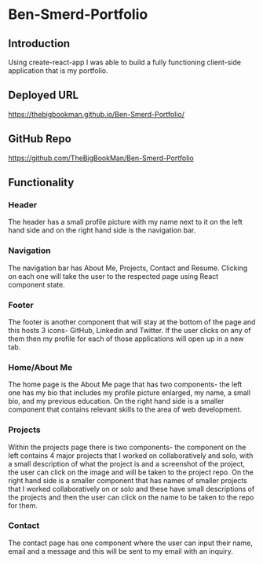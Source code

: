 # Ben-Smerd-Portfolio

## Introduction

Using create-react-app I was able to build a fully functioning client-side application that is my portfolio.

## Deployed URL

https://thebigbookman.github.io/Ben-Smerd-Portfolio/

## GitHub Repo

https://github.com/TheBigBookMan/Ben-Smerd-Portfolio

## Functionality

### Header

The header has a small profile picture with my name next to it on the left hand side and on the right hand side is the navigation bar.

### Navigation

The navigation bar has About Me, Projects, Contact and Resume. Clicking on each one will take the user to the respected page using React component state.

### Footer

The footer is another component that will stay at the bottom of the page and this hosts 3 icons- GitHub, Linkedin and Twitter. If the user clicks on any of them then my profile for each of those applications will open up in a new tab.

### Home/About Me

The home page is the About Me page that has two components- the left one has my bio that includes my profile picture enlarged, my name, a small bio, and my previous education. On the right hand side is a smaller component that contains relevant skills to the area of web development.

### Projects

Within the projects page there is two components- the component on the left contains 4 major projects that I worked on collaboratively and solo, with a small description of what the project is and a screenshot of the project, the user can click on the image and will be taken to the project repo. On the right hand side is a smaller component that has names of smaller projects that I worked collaboratively on or solo and these have small descriptions of the projects and then the user can click on the name to be taken to the repo for them.

### Contact

The contact page has one component where the user can input their name, email and a message and this will be sent to my email with an inquiry.
